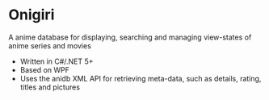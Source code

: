 # Onigiri
A anime database for displaying, searching and managing view-states of anime series and movies
- Written in C#/.NET 5+
- Based on WPF
- Uses the anidb XML API for retrieving meta-data, such as details, rating, titles and pictures
